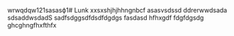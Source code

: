 wrwqdqw121sasasф1# Lunk
xxsxshjhjhhngnbcf
asasvsdssd
ddrerwwdsada
sdsaddwsdadS
sadfsdggsdfdsdfdgdgs
fasdasd
hfhxgdf
fdgfdgsdg
ghcghngfhxfthfx
